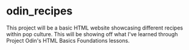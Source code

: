 # odin_recipes
This project will be a basic HTML website showcasing different recipes within pop culture. This will be showing off what I've learned through Project Odin's HTML Basics Foundations lessons.